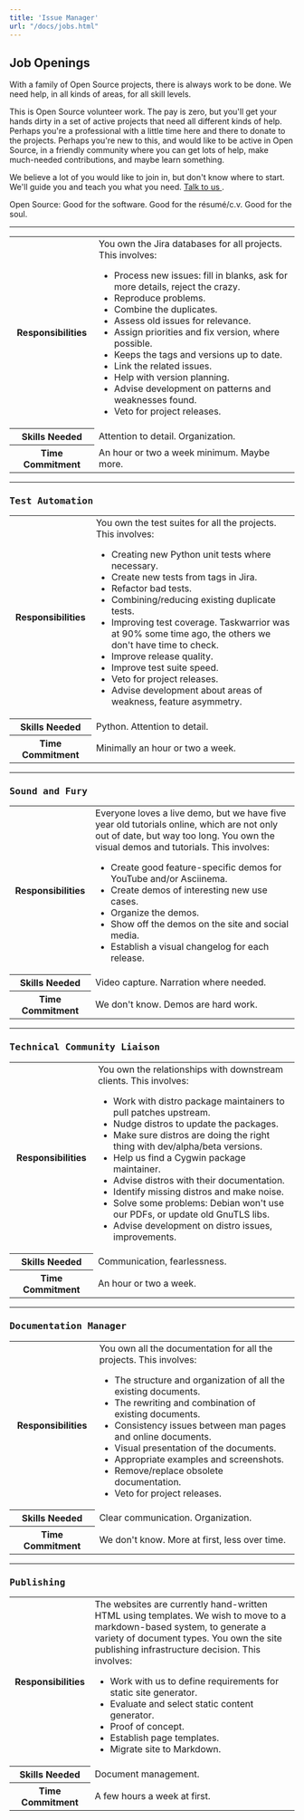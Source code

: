 ```yaml
---
title: 'Issue Manager'
url: "/docs/jobs.html"
---
```

<div class="col-md-10 main">
 <div class="row">
  <h2>
   Job Openings
  </h2>
  <p class="lead">
   With a family of Open Source projects, there is always work to be
              done. We need help, in all kinds of areas, for all skill levels.
  </p>
  <p>
   This is Open Source volunteer work. The pay is zero, but you'll get
              your hands dirty in a set of active projects that need all
              different kinds of help. Perhaps you're a professional with a
              little time here and there to donate to the projects. Perhaps
              you're new to this, and would like to be active in Open Source,
              in a friendly community where you can get lots of help, make
              much-needed contributions, and maybe learn something.
  </p>
  <p>
   We believe a lot of you would like to join in, but don't know
              where to start. We'll guide you and teach you what you need.
   <a href="mailto:support@taskwarrior.org">
    Talk to us
   </a>
   .
  </p>
  <p>
   Open Source: Good for the software.  Good for the résumé/c.v.  Good for the soul.
  </p>
  <hr/>
  <a name="issue_manager">
  </a>
  <p>
   <table class="table table-striped">
    <tr>
     <th>
      Responsibilities
     </th>
     <td>
      You own the Jira databases for all projects. This involves:
      <ul>
       <li>
        Process new issues: fill in blanks, ask for more details, reject the crazy.
       </li>
       <li>
        Reproduce problems.
       </li>
       <li>
        Combine the duplicates.
       </li>
       <li>
        Assess old issues for relevance.
       </li>
       <li>
        Assign priorities and fix version, where possible.
       </li>
       <li>
        Keeps the tags and versions up to date.
       </li>
       <li>
        Link the related issues.
       </li>
       <li>
        Help with version planning.
       </li>
       <li>
        Advise development on patterns and weaknesses found.
       </li>
       <li>
        Veto for project releases.
       </li>
      </ul>
     </td>
    </tr>
    <tr>
     <th>
      Skills Needed
     </th>
     <td>
      Attention to detail.  Organization.
     </td>
    </tr>
    <tr>
     <th>
      Time Commitment
     </th>
     <td>
      An hour or two a week minimum. Maybe more.
     </td>
    </tr>
   </table>
  </p>
  <hr/>
  <a name="test_automation">
  </a>
  <h3>
   <kbd>
    Test Automation
   </kbd>
  </h3>
  <p>
   <table class="table table-striped">
    <tr>
     <th>
      Responsibilities
     </th>
     <td>
      You own the test suites for all the projects.
                    This involves:
      <ul>
       <li>
        Creating new Python unit tests where necessary.
       </li>
       <li>
        Create new tests from tags in Jira.
       </li>
       <li>
        Refactor bad tests.
       </li>
       <li>
        Combining/reducing existing duplicate tests.
       </li>
       <li>
        Improving test coverage. Taskwarrior was at 90% some time ago, the others we don't have time to check.
       </li>
       <li>
        Improve release quality.
       </li>
       <li>
        Improve test suite speed.
       </li>
       <li>
        Veto for project releases.
       </li>
       <li>
        Advise development about areas of weakness, feature asymmetry.
       </li>
      </ul>
     </td>
    </tr>
    <tr>
     <th>
      Skills Needed
     </th>
     <td>
      Python.  Attention to detail.
     </td>
    </tr>
    <tr>
     <th>
      Time Commitment
     </th>
     <td>
      Minimally an hour or two a week.
     </td>
    </tr>
   </table>
  </p>
  <hr/>
  <a name="sound_and_fury">
  </a>
  <h3>
   <kbd>
    Sound and Fury
   </kbd>
  </h3>
  <p>
  </p>
  <p>
   <table class="table table-striped">
    <tr>
     <th>
      Responsibilities
     </th>
     <td>
      Everyone loves a live demo, but we have five year old tutorials online, which
                    are not only out of date, but way too long.
                    You own the visual demos and tutorials. This involves:
      <ul>
       <li>
        Create good feature-specific demos for YouTube and/or Asciinema.
       </li>
       <li>
        Create demos of interesting new use cases.
       </li>
       <li>
        Organize the demos.
       </li>
       <li>
        Show off the demos on the site and social media.
       </li>
       <li>
        Establish a visual changelog for each release.
       </li>
      </ul>
     </td>
    </tr>
    <tr>
     <th>
      Skills Needed
     </th>
     <td>
      Video capture.  Narration where needed.
     </td>
    </tr>
    <tr>
     <th>
      Time Commitment
     </th>
     <td>
      We don't know.  Demos are hard work.
     </td>
    </tr>
   </table>
  </p>
  <hr/>
  <a name="tech_community_liaison">
  </a>
  <h3>
   <kbd>
    Technical Community Liaison
   </kbd>
  </h3>
  <p>
   <table class="table table-striped">
    <tr>
     <th>
      Responsibilities
     </th>
     <td>
      You own the relationships with downstream clients.  This involves:
      <ul>
       <li>
        Work with distro package maintainers to pull patches upstream.
       </li>
       <li>
        Nudge distros to update the packages.
       </li>
       <li>
        Make sure distros are doing the right thing with dev/alpha/beta versions.
       </li>
       <li>
        Help us find a Cygwin package maintainer.
       </li>
       <li>
        Advise distros with their documentation.
       </li>
       <li>
        Identify missing distros and make noise.
       </li>
       <li>
        Solve some problems: Debian won't use our PDFs, or update old GnuTLS libs.
       </li>
       <li>
        Advise development on distro issues, improvements.
       </li>
      </ul>
     </td>
    </tr>
    <tr>
     <th>
      Skills Needed
     </th>
     <td>
      Communication, fearlessness.
     </td>
    </tr>
    <tr>
     <th>
      Time Commitment
     </th>
     <td>
      An hour or two a week.
     </td>
    </tr>
   </table>
  </p>
  <hr/>
  <a name="doc_manager">
  </a>
  <h3>
   <kbd>
    Documentation Manager
   </kbd>
  </h3>
  <p>
   <table class="table table-striped">
    <tr>
     <th>
      Responsibilities
     </th>
     <td>
      You own all the documentation for all the projects.
                    This involves:
      <ul>
       <li>
        The structure and organization of all the existing documents.
       </li>
       <li>
        The rewriting and combination of existing documents.
       </li>
       <li>
        Consistency issues between man pages and online documents.
       </li>
       <li>
        Visual presentation of the documents.
       </li>
       <li>
        Appropriate examples and screenshots.
       </li>
       <li>
        Remove/replace obsolete documentation.
       </li>
       <li>
        Veto for project releases.
       </li>
      </ul>
     </td>
    </tr>
    <tr>
     <th>
      Skills Needed
     </th>
     <td>
      Clear communication. Organization.
     </td>
    </tr>
    <tr>
     <th>
      Time Commitment
     </th>
     <td>
      We don't know. More at first, less over time.
     </td>
    </tr>
   </table>
  </p>
  <hr/>
  <a name="publishing">
  </a>
  <h3>
   <kbd>
    Publishing
   </kbd>
  </h3>
  <p>
   <table class="table table-striped">
    <tr>
     <th>
      Responsibilities
     </th>
     <td>
      The websites are currently hand-written HTML using templates.
                    We wish to move to a markdown-based system, to generate a
                    variety of document types.
                    You own the site publishing infrastructure decision.  This involves:
      <ul>
       <li>
        Work with us to define requirements for static site generator.
       </li>
       <li>
        Evaluate and select static content generator.
       </li>
       <li>
        Proof of concept.
       </li>
       <li>
        Establish page templates.
       </li>
       <li>
        Migrate site to Markdown.
       </li>
      </ul>
     </td>
    </tr>
    <tr>
     <th>
      Skills Needed
     </th>
     <td>
      Document management.
     </td>
    </tr>
    <tr>
     <th>
      Time Commitment
     </th>
     <td>
      A few hours a week at first.
     </td>
    </tr>
   </table>
  </p>
 </div>
 <br/>
 <br/>
</div>

